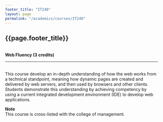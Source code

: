 ```yaml
---
footer_title: "IT240"
layout: page
permalink: "/academics/courses/IT240"
---
```


## {{page.footer_title}}

\
**Web Fluency (3 credits)**

---

\
This course develop an in-depth understanding of how the web works from a technical standpoint, meaning how dynamic pages are created and delivered by web servers, and then used by browsers and other clients. Students demonstrate this understanding by achieving competency by using a current integrated development environment (IDE) to develop web applications.

**Note**
\
This course is cross-listed with the college of management.
